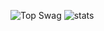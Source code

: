 ![Top Swag](https://github-readme-stats-git-masterrstaa-rickstaa.vercel.app/api/top-langs/?username=ElPettego&theme=dark&layout=donut) ![stats](https://github-readme-stats.vercel.app/api?username=ElPettego&show_icons=true&theme=dark)
